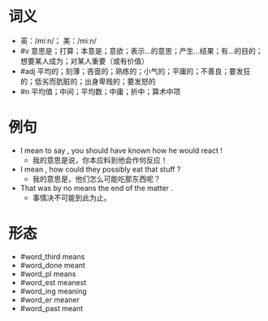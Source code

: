 # 词义
- 英：/miːn/； 美：/miːn/
- #v 意思是；打算；本意是；意欲；表示…的意思；产生…结果；有…的目的；想要某人成为；对某人重要（或有价值）
- #adj 平均的；刻薄；吝啬的；熟练的；小气的；平庸的；不善良；要发狂的；低劣而肮脏的；出身卑贱的；要发怒的
- #n 平均值；中间；平均数；中庸；折中；算术中项
# 例句
- I mean to say , you should have known how he would react !
	- 我的意思是说，你本应料到他会作何反应！
- I mean , how could they possibly eat that stuff ?
	- 我的意思是，他们怎么可能吃那东西呢？
- That was by no means the end of the matter .
	- 事情决不可能到此为止。
# 形态
- #word_third means
- #word_done meant
- #word_pl means
- #word_est meanest
- #word_ing meaning
- #word_er meaner
- #word_past meant
